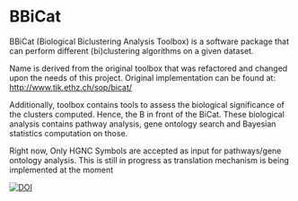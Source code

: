 # BBiCat
BBiCat (Biological Biclustering Analysis Toolbox) is a software package that can perform different (bi)clustering algorithms on a given dataset.

Name is derived from the original toolbox that was refactored and changed upon the needs of this project. Original implementation can be found at: http://www.tik.ethz.ch/sop/bicat/

Additionally, toolbox contains tools to assess the biological significance of the clusters computed. Hence, the B in front of the BiCat. These biological analysis contains pathway analysis, gene ontology search and Bayesian statistics computation on those.

Right now, Only HGNC Symbols are accepted as input for pathways/gene ontology analysis. This is still in progress as translation mechanism is being implemented at the moment

[![DOI](https://zenodo.org/badge/doi/10.5281/zenodo.33117.svg)](http://dx.doi.org/10.5281/zenodo.33117)
